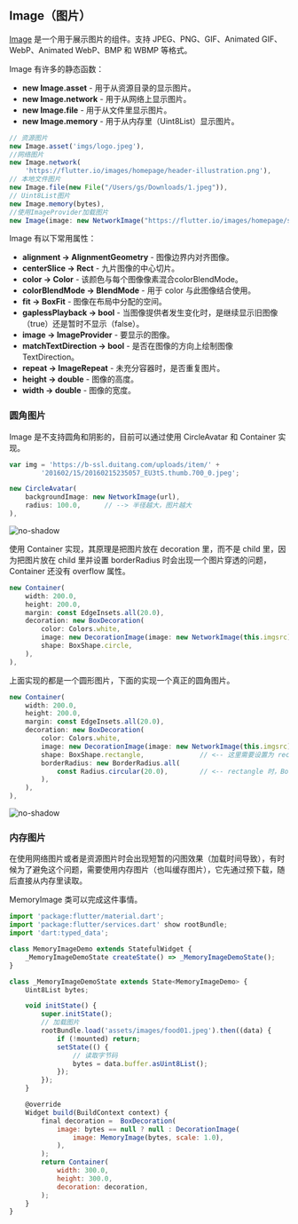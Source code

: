 

## Image（图片）

[Image](https://docs.flutter.io/flutter/widgets/Image-class.html) 是一个用于展示图片的组件。支持 JPEG、PNG、GIF、Animated GIF、WebP、Animated WebP、BMP 和 WBMP 等格式。

Image 有许多的静态函数：
- **new Image.asset** - 用于从资源目录的显示图片。
- **new Image.network** - 用于从网络上显示图片。
- **new Image.file** - 用于从文件里显示图片。
- **new Image.memory** - 用于从内存里（Uint8List）显示图片。

```js
// 资源图片
new Image.asset('imgs/logo.jpeg'),
//网络图片
new Image.network(
    'https://flutter.io/images/homepage/header-illustration.png'),
// 本地文件图片
new Image.file(new File("/Users/gs/Downloads/1.jpeg")),
// Uint8List图片
new Image.memory(bytes),
//使用ImageProvider加载图片
new Image(image: new NetworkImage("https://flutter.io/images/homepage/screenshot-2.png"))
```

Image 有以下常用属性：
- **alignment → AlignmentGeometry** - 图像边界内对齐图像。
- **centerSlice → Rect** - 九片图像的中心切片。
- **color → Color** - 该颜色与每个图像像素混合colorBlendMode。
- **colorBlendMode → BlendMode** - 用于 color 与此图像结合使用。
- **fit → BoxFit** - 图像在布局中分配的空间。
- **gaplessPlayback → bool** - 当图像提供者发生变化时，是继续显示旧图像（true）还是暂时不显示（false）。
- **image → ImageProvider** - 要显示的图像。
- **matchTextDirection → bool** - 是否在图像的方向上绘制图像 TextDirection。
- **repeat → ImageRepeat** - 未充分容器时，是否重复图片。
- **height → double** - 图像的高度。
- **width → double** - 图像的宽度。

### 圆角图片
Image 是不支持圆角和阴影的，目前可以通过使用 CircleAvatar 和 Container 实现。

```js
var img = 'https://b-ssl.duitang.com/uploads/item/' +
        '201602/15/20160215235057_EU3tS.thumb.700_0.jpeg';

new CircleAvatar(
    backgroundImage: new NetworkImage(url),
    radius: 100.0,      // --> 半径越大，图片越大
),
```

![no-shadow](/../../image/20180630001326.png)

使用 Container 实现，其原理是把图片放在 decoration 里，而不是 child 里，因为把图片放在 child 里并设置 borderRadius 时会出现一个图片穿透的问题，Container 还没有 overflow 属性。

```js
new Container(
    width: 200.0,
    height: 200.0,
    margin: const EdgeInsets.all(20.0),
    decoration: new BoxDecoration(
        color: Colors.white,
        image: new DecorationImage(image: new NetworkImage(this.imgsrc), fit: BoxFit.cover),
        shape: BoxShape.circle,
    ),
),
```

上面实现的都是一个圆形图片，下面的实现一个真正的圆角图片。

```js
new Container(
    width: 200.0,
    height: 200.0,
    margin: const EdgeInsets.all(20.0),
    decoration: new BoxDecoration(
        color: Colors.white,
        image: new DecorationImage(image: new NetworkImage(this.imgsrc), fit: BoxFit.cover),
        shape: BoxShape.rectangle,              // <-- 这里需要设置为 rectangle
        borderRadius: new BorderRadius.all(
            const Radius.circular(20.0),        // <-- rectangle 时，BorderRadius 才有效
        ),
    ),
),
```

![no-shadow](/../../image/20180630122957.png)

### 内存图片
在使用网络图片或者是资源图片时会出现短暂的闪图效果（加载时间导致），有时候为了避免这个问题，需要使用内存图片（也叫缓存图片），它先通过预下载，随后直接从内存里读取。

MemoryImage 类可以完成这件事情。

```js
import 'package:flutter/material.dart';
import 'package:flutter/services.dart' show rootBundle;
import 'dart:typed_data';

class MemoryImageDemo extends StatefulWidget {
    _MemoryImageDemoState createState() => _MemoryImageDemoState();
}

class _MemoryImageDemoState extends State<MemoryImageDemo> {
    Uint8List bytes;

    void initState() {
        super.initState();
        // 加载图片
        rootBundle.load('assets/images/food01.jpeg').then((data) {
            if (!mounted) return;
            setState(() {
                // 读取字节码
                bytes = data.buffer.asUint8List();
            });
        });
    }

    @override
    Widget build(BuildContext context) {
        final decoration =  BoxDecoration(
            image: bytes == null ? null : DecorationImage(
                image: MemoryImage(bytes, scale: 1.0),
            ),
        );
        return Container(
            width: 300.0,
            height: 300.0,
            decoration: decoration,
        );
    }
}
```